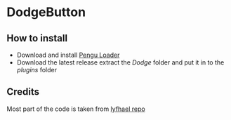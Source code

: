 # DodgeButton
## How to install
- Download and install [Pengu Loader](https://github.com/PenguLoader/PenguLoader)
- Download the latest release extract the *Dodge* folder and put it in to the *plugins* folder

## Credits
Most part of the code is taken from [lyfhael repo](https://github.com/teisseire117/league-loader-plugins/tree/main/plugins)
